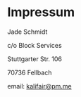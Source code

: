 # Impressum

Jade Schmidt

c/o Block Services

Stuttgarter Str. 106

70736 Fellbach

email: [kalifair@pm.me](email:kalifair@pm.me)